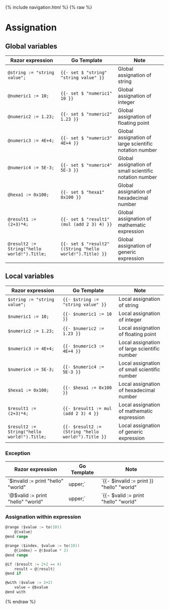 {% include navigation.html %}
{% raw %}
# Assignation

## Global variables

| Razor expression                            | Go Template                                              | Note
| ----------------                            | -----------                                              | ----
| `@string := "string value";`                | `{{- set $ "string" "string value" }}`                   | Global assignation of string
| `@numeric1 := 10;`                          | `{{- set $ "numeric1" 10 }}`                             | Global assignation of integer
| `@numeric2 := 1.23;`                        | `{{- set $ "numeric2" 1.23 }}`                           | Global assignation of floating point
| `@numeric3 := 4E+4;`                        | `{{- set $ "numeric3" 4E+4 }}`                           | Global assignation of large scientific notation number
| `@numeric4 := 5E-3;`                        | `{{- set $ "numeric4" 5E-3 }}`                           | Global assignation of small scientific notation number
| `@hexa1 := 0x100;`                          | `{{- set $ "hexa1" 0x100 }}`                             | Global assignation of hexadecimal number
| `@result1 := (2+3)*4;`                      | `{{- set $ "result1" (mul (add 2 3) 4) }}`               | Global assignation of mathematic expression
| `@result2 := String("hello world!").Title;` | `{{- set $ "result2" ((String "hello world!").Title) }}` | Global assignation of generic expression

## Local variables

| Razor expression                            | Go Template                                        | Note
| ----------------                            | -----------                                        | ----
| `$string := "string value";`                | `{{- $string := "string value" }}`                  | Local assignation of string
| `$numeric1 := 10;`                          | `{{- $numeric1 := 10 }}`                            | Local assignation of integer
| `$numeric2 := 1.23;`                        | `{{- $numeric2 := 1.23 }}`                          | Local assignation of floating point
| `$numeric3 := 4E+4;`                        | `{{- $numeric3 := 4E+4 }}`                          | Local assignation of large scientific number
| `$numeric4 := 5E-3;`                        | `{{- $numeric4 := 5E-3 }}`                          | Local assignation of small scientific number
| `$hexa1 := 0x100;`                          | `{{- $hexa1 := 0x100 }}`                            | Local assignation of hexadecimal number
| `$result1 := (2+3)*4;`                      | `{{- $result1 := mul (add 2 3) 4 }}`                | Local assignation of mathematic expression
| `$result2 := String("hello world!").Title;` | `{{- $result2 := (String "hello world!").Title }}`  | Local assignation of generic expression

### Exception

| Razor expression                              | Go Template                                        | Note
| ----------------                              | -----------                                        | ----
| `$invalid := print "hello" "world" | upper;`  | `{{- $invalid := print }} "hello" "world" | upper`  | Using a mixup of go template expression and razor expression could lead to undesired result
| `@$valid := print "hello" "world" | upper;`   | `{{- $valid := print "hello" "world" | upper }}`    | Adding a @ before assign expression solve the evaluation problem

### Assignation within expression

```go
@range ($value := to(10))
    @{value}
@end range
```

```go
@range ($index, $value := to(10))
    @{index} = @($value * 2)
@end range
```

```go
@if ($result := 2+2 == 4)
    result = @{result}
@end if
```

```go
@with ($value := 2+2)
    value = @$value
@end with
```
{% endraw %}